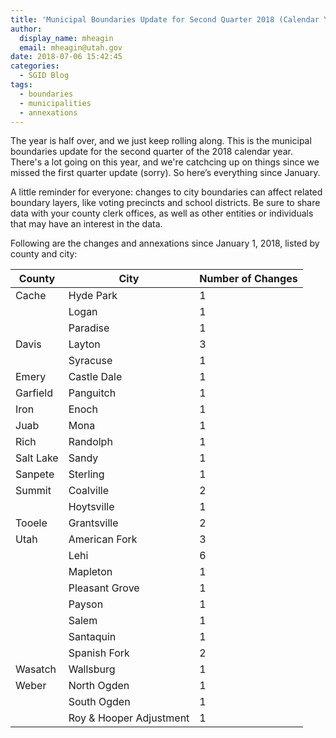 ```yaml
---
title: 'Municipal Boundaries Update for Second Quarter 2018 (Calendar Year)'
author:
  display_name: mheagin
  email: mheagin@utah.gov
date: 2018-07-06 15:42:45
categories:
  - SGID Blog
tags:
  - boundaries
  - municipalities
  - annexations
---
```


The year is half over, and we just keep rolling along. This is the municipal boundaries update for the second quarter of the 2018 calendar year. There's a lot going on this year, and we're catchcing up on things since we missed the first quarter update (sorry). So here’s everything since January.

A little reminder for everyone: changes to city boundaries can affect related boundary layers, like voting precincts and school districts. Be sure to share data with your county clerk offices, as well as other entities or individuals that may have an interest in the data.

Following are the changes and annexations since January 1, 2018, listed by county and city:

| County | City | Number of Changes |
| --- | --- | --- |
| Cache | Hyde Park | 1 |
| | Logan | 1 |
| | Paradise | 1 |
| Davis | Layton | 3 |
| | Syracuse | 1 |
| Emery | Castle Dale | 1 |
| Garfield | Panguitch | 1 |
| Iron | Enoch | 1 |
| Juab | Mona | 1 |
| Rich | Randolph | 1 |
| Salt Lake | Sandy | 1 |
| Sanpete | Sterling | 1 |
| Summit | Coalville | 2 |
| | Hoytsville | 1 |
| Tooele | Grantsville | 2 |
| Utah | American Fork | 3 |
| | Lehi | 6 |
| | Mapleton | 1 |
| | Pleasant Grove | 1 |
| | Payson | 1 |
| | Salem | 1 |
| | Santaquin | 1 |
| | Spanish Fork | 2 |
| Wasatch | Wallsburg | 1 |
| Weber | North Ogden | 1 |
| | South Ogden | 1 |
| | Roy & Hooper Adjustment | 1 |

